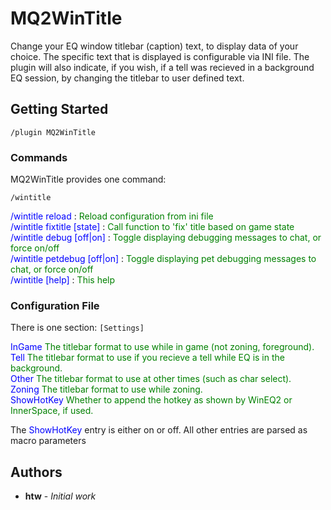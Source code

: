 # MQ2WinTitle

Change your EQ window titlebar (caption) text, to display data of your choice. The specific text that is displayed is configurable
via INI file. The plugin will also indicate, if you wish, if a tell was recieved in a background EQ session, by changing the
titlebar to user defined text.

## Getting Started

```
/plugin MQ2WinTitle
```

### Commands

MQ2WinTitle provides one command:

```
/wintitle
```

<span style="color: blue;">/wintitle reload</span> : <span style="color: green;">Reload configuration from ini file</span>  
<span style="color: blue;">/wintitle fixtitle [state]</span> : <span style="color: green;">Call function to 'fix' title based on game state</span>  
<span style="color: blue;">/wintitle debug [off|on]</span> : <span style="color: green;">Toggle displaying debugging messages to chat, or force on/off</span>  
<span style="color: blue;">/wintitle petdebug [off|on]</span> : <span style="color: green;">Toggle displaying pet debugging messages to chat, or force on/off</span>  
<span style="color: blue;">/wintitle [help]</span> : <span style="color: green;">This help</span>

### Configuration File

There is one section: `[Settings]`

<span style="color: blue;">InGame</span> <span style="color: green;">The titlebar format to use while in game (not zoning, foreground).</span>  
<span style="color: blue;">Tell</span> <span style="color: green;">The titlebar format to use if you recieve a tell while EQ is in the background.</span>  
<span style="color: blue;">Other</span> <span style="color: green;">The titlebar format to use at other times (such as char select).</span>  
<span style="color: blue;">Zoning</span> <span style="color: green;">The titlebar format to use while zoning.</span>  
<span style="color: blue;">ShowHotKey</span> <span style="color: green;">Whether to append the hotkey as shown by WinEQ2 or InnerSpace, if used.</span>  

The <span style="color: blue;">ShowHotKey</span> entry is either on or off. All other entries are parsed as macro parameters

## Authors

* **htw** - *Initial work*

